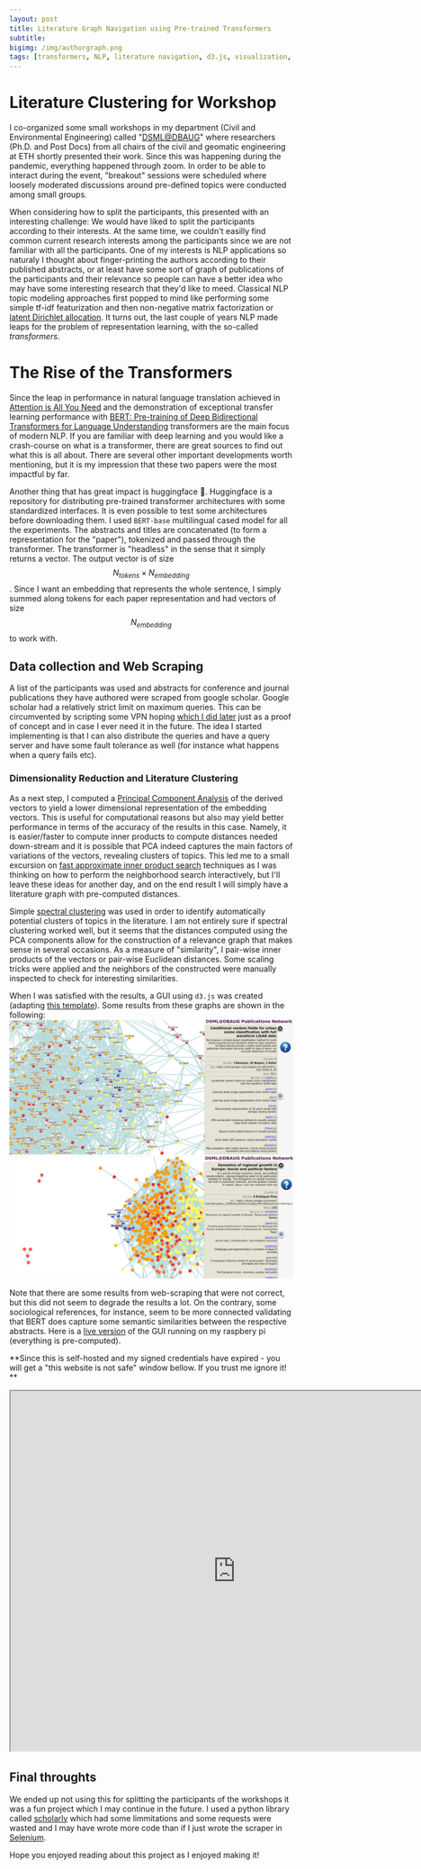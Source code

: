 ```yaml
---
layout: post
title: Literature Graph Navigation using Pre-trained Transformers 
subtitle: 
bigimg: /img/authorgraph.png
tags: [transformers, NLP, literature navigation, d3.js, visualization, scraping, personal]
---
```


# Literature Clustering for Workshop
I co-organized some small workshops in my department (Civil and Environmental Engineering) called "[DSML@DBAUG](https://chatzi.ibk.ethz.ch/smm-news/2020/10/dsml.html)" where researchers (Ph.D. and Post Docs) from all chairs of the civil and geomatic engineering at ETH shortly presented their work. Since this was happening during the pandemic, everything happened through zoom. In order to be able to interact during the event, "breakout" sessions were scheduled where loosely moderated discussions around pre-defined topics were conducted among small groups. 

When considering how to split the participants, this presented with an interesting challenge: We would have liked to split the participants according to their interests.
At the same time, we couldn't easilly find common current research interests among the participants since we are not familiar with all the participants. 
One of my interests is NLP applications so naturaly I thought about finger-printing the authors according to their published abstracts, or at least have some sort of graph of publications of the participants and their relevance so people can  have a better idea who may have some interesting research that they'd like to meed.
Classical NLP topic modeling approaches first popped to mind like performing some simple tf-idf featurization and then non-negative matrix factorization or [latent Dirichlet allocation](https://scikit-learn.org/stable/modules/generated/sklearn.decomposition.LatentDirichletAllocation.html).
It turns out, the last couple of years NLP made leaps for the problem of
representation learning, with the so-called *transformers*. 


# The Rise of the Transformers
Since the leap in performance in natural language translation achieved in [Attention is All You Need](https://papers.nips.cc/paper/7181-attention-is-all-you-need) and the 
demonstration of exceptional transfer learning performance with [BERT: Pre-training of Deep Bidirectional Transformers for Language Understanding](https://arxiv.org/abs/1810.04805) 
transformers are the main focus of modern NLP. If you are familiar with deep learning and you would like a crash-course on what is a transformer, there are great sources to find out 
what this is all about. There are several other important developments worth mentioning, but it is my impression that these two papers were the most impactful by far.

Another thing that has great impact is huggingface 🤗. Huggingface is a repository for distributing pre-trained transformer architectures with some standardized interfaces. 
It is even possible to test some architectures before downloading them. I used `BERT-base` multilingual cased model for all the experiments. The abstracts and titles are concatenated (to form a representation for the "paper"), tokenized and passed through the transformer. The transformer is "headless" in the sense that it simply returns a vector. The 
output vector is of size $$ N_{tokens} \times N_{embedding} $$. 
Since I want an embedding that represents the whole sentence, I simply summed along tokens for each paper representation and had vectors of size $$ N_{embedding} $$ to work with. 

## Data collection and Web Scraping
A list of the participants was used and abstracts for conference and journal publications they have authored were scraped from google scholar.
Google scholar had a relatively strict limit on maximum queries. This can be circumvented by scripting some VPN hoping [which I did later](https://github.com/mylonasc/vpn-swarm-scraper) just as a proof of concept and in case I ever need it in the future. The idea I started implementing is that I can also distribute the queries and have a query server and have some fault tolerance as well (for instance what happens when a query fails etc). 


### Dimensionality Reduction and Literature Clustering
As a next step, I computed a [Principal Component Analysis](https://en.wikipedia.org/wiki/Principal_component_analysis) of the derived vectors to yield a lower dimensional representation of the embedding vectors. This is useful for computational reasons but also may yield better performance in terms of the accuracy of the results in this case. Namely, it is easier/faster to compute inner products to compute distances needed down-stream and it is possible that PCA indeed captures the main factors of variations of the vectors, revealing clusters of topics. This led me to a small excursion on [fast approximate inner product search](https://engineering.fb.com/2017/03/29/data-infrastructure/faiss-a-library-for-efficient-similarity-search/) techniques as I was thinking on how to perform the neighborhood search interactively, but I'll leave these ideas for another day, and on the end result I will simply have a literature graph with pre-computed distances.

Simple [spectral clustering](https://scikit-learn.org/stable/modules/clustering.html#spectral-clustering) was used in order to identify automatically potential clusters of topics in the literature. I am not entirely sure if spectral clustering worked well, but it seems that the distances computed using the PCA components allow for the construction of a relevance graph that makes sense in several occasions. As a measure of "similarity", I pair-wise inner products of the vectors or pair-wise Euclidean distances. Some scaling tricks were applied and the neighbors of the constructed were manually inspected to check for interesting similarities.

When I was satisfied with the results, a GUI using `d3.js` was created (adapting [this template](http://bl.ocks.org/paulovn/9686202)).
Some results from these graphs are shown in the following:
![mapping related cluster](/img/mapping.png)
![social related cluster](/img/social_political_papers.png)

Note that there are some results from web-scraping that were not correct, but this did not seem to degrade the results a lot. On the contrary, some sociological references, for instance, seem to be more connected validating that BERT does capture some semantic similarities between the respective abstracts.
Here is a [live version](https://galerkin.hopto.org/authors_visualization/) of the GUI running on my raspbery pi (everything is pre-computed).

**Since this is self-hosted and my signed credentials have expired - you will get a "this website is not safe" window bellow. If you trust me ignore it! **

<iframe src="https://galerkin.hopto.org/authors_visualization/" width="800" height="640" allowfullscreen="allowfullscreen"></iframe>

## Final throughts
We ended up not using this for splitting the participants of the workshops it was a fun project which I may continue in the future. I used a python library called [scholarly](https://pypi.org/project/scholarly/) which had some limmitations and some requests were wasted and I may have wrote more code than if I just wrote the scraper in [Selenium](https://selenium-python.readthedocs.io/).

Hope you enjoyed reading about this project as I enjoyed making it!

